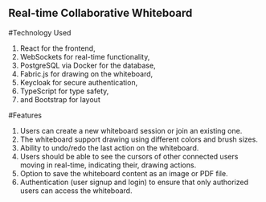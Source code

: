 ## Real-time Collaborative Whiteboard

#Technology Used

1. React for the frontend, 
2. WebSockets for real-time functionality, 
3. PostgreSQL via Docker for the database, 
4. Fabric.js for drawing on the whiteboard, 
5. Keycloak for secure authentication, 
6. TypeScript for type safety, 
7. and Bootstrap for layout

#Features

1. Users can create a new whiteboard session or join an existing one. 
2. The whiteboard support drawing using different colors and brush sizes.
3. Ability to undo/redo the last action on the whiteboard.
4. Users should be able to see the cursors of other connected users moving in real-time, indicating their, drawing actions. 
5. Option to save the whiteboard content as an image or PDF file. 
6. Authentication (user signup and login) to ensure that only authorized users can access the whiteboard. 

   
